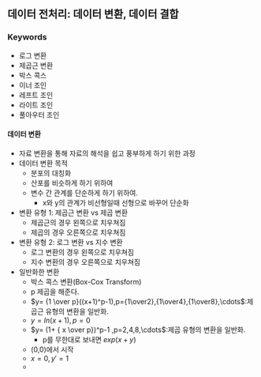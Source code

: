 ## 데이터 전처리: 데이터 변환, 데이터 결합
### Keywords
- 로그 변환
- 제곱근 변환
- 박스 콕스
- 이너 조인
- 레프트 조인
- 라이트 조인
- 풀아우터 조인
#### 데이터 변환
- 자료 변환을 통해 자료의 해석을 쉽고 풍부하게 하기 위한 과정
- 데이터 변환 목적
  - 분포의 대칭화
  - 산포를 비슷하게 하기 위하여
  - 변수 간 관계를 단순하게 하기 위하여.
    - x와 y의 관계가 비선형일때 선형으로 바꾸어 단순화
- 변환 유형 1: 제곱근 변환 vs 제곱 변환
  - 제곱근의 경우 왼쪽으로 치우쳐짐
  - 제곱의 경우 오른쪽으로 치우쳐짐
- 변환 유형 2: 로그 변환 vs 지수 변환
  - 로그 변환의 경우 왼쪽으로 치우쳐짐
  - 지수 변환의 경우 오른쪽으로 치우쳐짐
- 일반화한 변환
  - 박스 콕스 변환(Box-Cox Transform)
  - p 제곱을 해준다.
  - $y= {1 \over p}((x+1)^p-1),p={1\over2},{1\over4},{1\over8},\cdots$:제곱근 유형의 변환을 일반화.
  - $y= ln(x+1),p=0$
  - $y= (1+ { x \over p})^p-1 ,p=2,4,8,\cdots$:제곱 유형의 변환을 일반화.
    - p를 무한대로 보내면 $exp(x+y)$
  - (0,0)에서 시작
  - $x=0, y'=1$
  - 